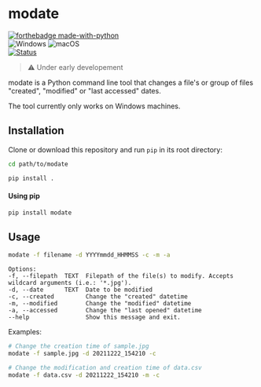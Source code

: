 # modate
[![forthebadge made-with-python](http://ForTheBadge.com/images/badges/made-with-python.svg)](https://www.python.org/)  
![Windows](https://svgshare.com/i/ZhY.svg) ![macOS](https://svgshare.com/i/ZjP.svg)  
[![Status](https://img.shields.io/pypi/status/modate)](https://pypi.org/manage/project/modate/release/0.0.1/)
> :warning: Under early developement


modate is a Python command line tool that changes a file's or group of files "created", "modified" or "last accessed" dates.

The tool currently only works on Windows machines.

## Installation

Clone or download this repository and run ```pip``` in its root directory:
```bash
cd path/to/modate
```
```bash
pip install .
```

#### Using pip
```bash
pip install modate
```

## Usage
```bash
modate -f filename -d YYYYmmdd_HHMMSS -c -m -a
```
```
Options:
-f, --filepath  TEXT  Filepath of the file(s) to modify. Accepts wildcard arguments (i.e.: '*.jpg').
-d, --date      TEXT  Date to be modified
-c, --created         Change the "created" datetime
-m, --modified        Change the "modified" datetime
-a, --accessed        Change the "last opened" datetime
--help                Show this message and exit.
```

Examples:
```bash
# Change the creation time of sample.jpg
modate -f sample.jpg -d 20211222_154210 -c
```

```bash
# Change the modification and creation time of data.csv
modate -f data.csv -d 20211222_154210 -m -c
```
